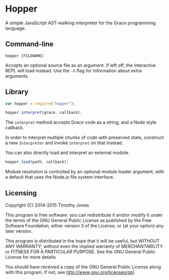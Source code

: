 Hopper
======

A simple JavaScript AST-walking interpreter for the Grace programming language.

## Command-line

```shell
hopper [FILENAME]
```

Accepts an optional source file as an argument. If left off, the interactive
REPL will load instead. Use the `-h` flag for information about extra arguments.

## Library

```javascript
var hopper = require("hopper");

hopper.interpret(grace, callback);
```

The `interpret` method accepts Grace code as a string, and a Node style
callback.

In order to interpret multiple chunks of code with preserved state, construct a
new `Interpreter` and invoke `interpret` on that instead.

You can also directly load and interpret an external module.

```javascript
hopper.load(path, callback);
```

Module resolution is controlled by an optional module loader argument, with a
default that uses the Node.js file system interface.

## Licensing

Copyright (C) 2014-2015 Timothy Jones

This program is free software: you can redistribute it and/or modify it under
the terms of the GNU General Public License as published by the Free Software
Foundation, either version 3 of the License, or (at your option) any later
version.

This program is distributed in the hope that it will be useful, but WITHOUT ANY
WARRANTY; without even the implied warranty of MERCHANTABILITY or FITNESS FOR A
PARTICULAR PURPOSE. See the GNU General Public License for more details.

You should have received a copy of the GNU General Public License along with
this program. If not, see <http://www.gnu.org/licenses/gpl>.
